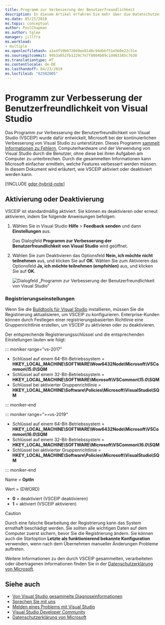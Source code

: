 ```yaml
---
title: Programm zur Verbesserung der Benutzerfreundlichkeit
description: In diesem Artikel erfahren Sie mehr über die Datenschutzeinstellungen in Visual Studio.
ms.date: 05/21/2018
ms.topic: conceptual
author: PoulChapman
ms.author: tglee
manager: jillfra
ms.workload:
- multiple
ms.openlocfilehash: a1e4f59b672049ee8148c94dbbf51e560e22c31e
ms.sourcegitcommit: 94b3a052fb1229c7e7f8804b09c1d403385c7630
ms.translationtype: HT
ms.contentlocale: de-DE
ms.lasthandoff: 04/23/2019
ms.locfileid: "62582005"
---
```

# <a name="visual-studio-customer-experience-improvement-program"></a>Programm zur Verbesserung der Benutzerfreundlichkeit von Visual Studio

Das Programm zur Verbesserung der Benutzerfreundlichkeit von Visual Studio (VSCEIP) wurde dafür entwickelt, Microsoft bei der kontinuierlichen Verbesserung von Visual Studio zu unterstützen. Dieses Programm [sammelt Informationen zu Fehlern](../ide/diagnostic-data-collection.md), Computerhardware und der Verwendung von Visual Studio durch die Benutzer, ohne diese bei ihren Aufgaben am Computer zu unterbrechen. Durch die gesammelten Informationen kann Microsoft einfacher ermitteln, welche Features verbessert werden müssen. In diesem Dokument wird erläutert, wie VSCEIP aktiviert oder deaktiviert werden kann.

[!INCLUDE [gdpr-hybrid-note](../misc/includes/gdpr-hybrid-note.md)]

## <a name="opt-in-or-out"></a>Aktivierung oder Deaktivierung

VSCEIP ist standardmäßig aktiviert. Sie können es deaktivieren oder erneut aktivieren, indem Sie folgende Anweisungen befolgen:

1. Wählen Sie in Visual Studio **Hilfe** > **Feedback senden** und dann **Einstellungen** aus.

   Das Dialogfeld **Programm zur Verbesserung der Benutzerfreundlichkeit von Visual Studio** wird geöffnet.

1. Wählen Sie zum Deaktivieren das Optionsfeld **Nein, ich möchte nicht teilnehmen** aus, und klicken Sie auf **OK**. Wählen Sie zum Aktivieren das Optionsfeld **Ja, ich möchte teilnehmen (empfohlen)** aus, und klicken Sie auf **OK**.

   ![Dialogfeld „Programm zur Verbesserung der Benutzerfreundlichkeit von Visual Studio“](media/experience-improvement-program.png)

### <a name="registry-settings"></a>Registrierungseinstellungen

Wenn Sie die [Buildtools für Visual Studio](https://visualstudio.microsoft.com/downloads/#build-tools-for-visual-studio-2017) installieren, müssen Sie die Registrierung aktualisieren, um VSCEIP zu konfigurieren. Enterprise-Kunden können durch Festlegen einer registrierungsbasierten Richtlinie eine Gruppenrichtlinie erstellen, um VSCEIP zu aktivieren oder zu deaktivieren.

Der entsprechende Registrierungsschlüssel und die entsprechenden Einstellungen lauten wie folgt:

::: moniker range="vs-2017"

- Schlüssel auf einem 64-Bit-Betriebssystem = **HKEY_LOCAL_MACHINE\SOFTWARE\Wow6432Node\Microsoft\VSCommon\15.0\SQM**
- Schlüssel auf einem 32-Bit-Betriebssystem = **HKEY_LOCAL_MACHINE\SOFTWARE\Microsoft\VSCommon\15.0\SQM**
- Schlüssel bei aktivierter Gruppenrichtlinie = **HKEY_LOCAL_MACHINE\Software\Policies\Microsoft\VisualStudio\SQM**

::: moniker-end

::: moniker range=">=vs-2019"

- Schlüssel auf einem 64-Bit-Betriebssystem = **HKEY_LOCAL_MACHINE\SOFTWARE\Wow6432Node\Microsoft\VSCommon\16.0\SQM**
- Schlüssel auf einem 32-Bit-Betriebssystem = **HKEY_LOCAL_MACHINE\SOFTWARE\Microsoft\VSCommon\16.0\SQM**
- Schlüssel bei aktivierter Gruppenrichtlinie = **HKEY_LOCAL_MACHINE\Software\Policies\Microsoft\VisualStudio\SQM**

::: moniker-end

Name = **OptIn**

Wert = (DWORD)

- **0** = deaktiviert (VSCEIP deaktivieren)
- **1** = aktiviert (VSCEIP aktivieren)

> [!CAUTION]
> Durch eine falsche Bearbeitung der Registrierung kann das System ernsthaft beschädigt werden. Sie sollten alle wichtigen Daten auf dem Computer zuerst sichern, bevor Sie die Registrierung ändern. Sie können auch die Startoption **Letzte als funktionierend bekannte Konfiguration** verwenden, wenn nach dem Übernehmen manueller Änderungen Probleme auftreten.

Weitere Informationen zu den durch VSCEIP gesammelten, verarbeiteten oder übertragenen Informationen finden Sie in der [Datenschutzerklärung von Microsoft](https://privacy.microsoft.com/privacystatement).

## <a name="see-also"></a>Siehe auch

* [Von Visual Studio gesammelte Diagnoseinformationen](diagnostic-data-collection.md)
* [Sprechen Sie mit uns](../ide/talk-to-us.md)
* [Melden eines Problems mit Visual Studio](../ide/how-to-report-a-problem-with-visual-studio.md)
* [Visual Studio Developer Community](https://developercommunity.visualstudio.com/)
* [Datenschutzerklärung von Microsoft](https://privacy.microsoft.com/privacystatement)
